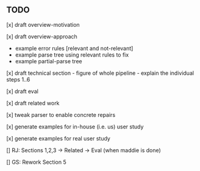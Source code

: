 ## TODO

[x] draft overview-motivation

[x] draft overview-approach
- example error rules [relevant and not-relevant]
- example parse tree using relevant rules to fix
- example partial-parse tree

[x] draft technical section
	- figure of whole pipeline
	- explain the individual steps 1..6

[x] draft eval

[x] draft related work

[x] tweak parser to enable concrete repairs

[x] generate examples for in-house (i.e. us) user study

[x] generate examples for real user study

[] RJ: Sections 1,2,3 -> Related -> Eval (when maddie is done)

[] GS: Rework Section 5
